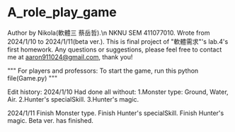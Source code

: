 # A_role_play_game
Author by Nikola(軟體三 蔡岳哲).\n
NKNU SEM 411077010.
Wrote from 2024/1/10 to 2024/1/11(beta ver.).
This is final project of "軟體需求"'s lab.4's first homework.
Any questions or suggestions, please feel free to contact me at aaron911024@gmail.com, thank you!

"""
For players and professors:
To start the game, run this python file(Game.py)
"""

Edit history:
2024/1/10
Had done all without:
1.Monster type: Ground, Water, Air.
2.Hunter's specialSkill.
3.Hunter's magic.

2024/1/11
Finish Monster type.
Finish Hunter's specialSkill.
Finish Hunter's magic.
Beta ver. has finished.
